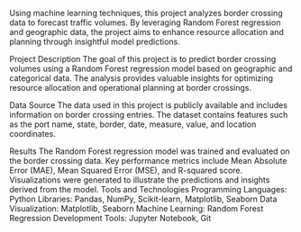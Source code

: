 
Using machine learning techniques, this project analyzes border crossing data to forecast traffic volumes. By leveraging Random Forest regression and geographic data, the project aims to enhance resource allocation and planning through insightful model predictions.

Project Description
The goal of this project is to predict border crossing volumes using a Random Forest regression model based on geographic and categorical data. The analysis provides valuable insights for optimizing resource allocation and operational planning at border crossings.

Data Source
The data used in this project is publicly available and includes information on border crossing entries. The dataset contains features such as the port name, state, border, date, measure, value, and location coordinates.

Results
The Random Forest regression model was trained and evaluated on the border crossing data.
Key performance metrics include Mean Absolute Error (MAE), Mean Squared Error (MSE), and R-squared score.
Visualizations were generated to illustrate the predictions and insights derived from the model.
Tools and Technologies
Programming Languages: Python
Libraries: Pandas, NumPy, Scikit-learn, Matplotlib, Seaborn
Data Visualization: Matplotlib, Seaborn
Machine Learning: Random Forest Regression
Development Tools: Jupyter Notebook, Git
